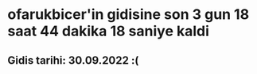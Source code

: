 # ofarukbicer'in gidisine son 3 gun 18 saat 44 dakika 18 saniye kaldi

## Gidis tarihi: 30.09.2022 :(